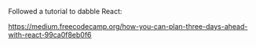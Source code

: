 Followed a tutorial to dabble React:

https://medium.freecodecamp.org/how-you-can-plan-three-days-ahead-with-react-99ca0f8eb0f6
